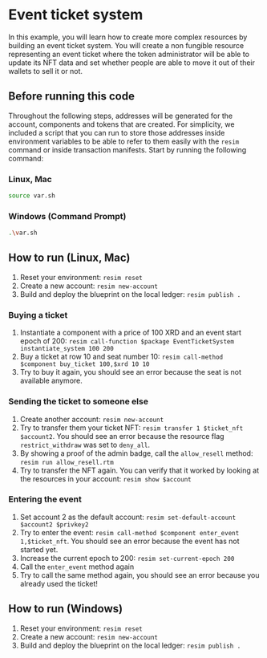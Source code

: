 # Event ticket system
In this example, you will learn how to create more complex resources by building an event ticket system. You will create a non fungible resource representing an event ticket where the token administrator will be able to update its NFT data and set whether people are able to move it out of their wallets to sell it or not.

## Before running this code
Throughout the following steps, addresses will be generated for the account, components and tokens that are created. For simplicity, we included a script that you can run to store those addresses inside environment variables to be able to refer to them easily with the `resim` command or inside transaction manifests. Start by running the following command:

### Linux, Mac
```bash
source var.sh
```

### Windows (Command Prompt)
```bash
.\var.sh
```

## How to run (Linux, Mac)
1. Reset your environment: `resim reset`
1. Create a new account: `resim new-account`
1. Build and deploy the blueprint on the local ledger: `resim publish .`

### Buying a ticket
1. Instantiate a component with a price of 100 XRD and an event start epoch of 200: `resim call-function $package EventTicketSystem instantiate_system 100 200`
1. Buy a ticket at row 10 and seat number 10: `resim call-method $component buy_ticket 100,$xrd 10 10`
1. Try to buy it again, you should see an error because the seat is not available anymore.

### Sending the ticket to someone else
1. Create another account: `resim new-account`
1. Try to transfer them your ticket NFT: `resim transfer 1 $ticket_nft $account2`. You should see an error because the resource flag `restrict_withdraw` was set to `deny_all`.
1. By showing a proof of the admin badge, call the `allow_resell` method: `resim run allow_resell.rtm`
1. Try to transfer the NFT again. You can verify that it worked by looking at the resources in your account: `resim show $account`

### Entering the event
1. Set account 2 as the default account: `resim set-default-account $account2 $privkey2`
1. Try to enter the event: `resim call-method $component enter_event 1,$ticket_nft`. You should see an error because the event has not started yet.
1. Increase the current epoch to 200: `resim set-current-epoch 200`
1. Call the `enter_event` method again
1. Try to call the same method again, you should see an error because you already used the ticket!

## How to run (Windows)
1. Reset your environment: `resim reset`
1. Create a new account: `resim new-account`
1. Build and deploy the blueprint on the local ledger: `resim publish .`